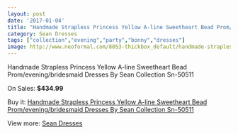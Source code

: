 ```yaml
---
layout: post
date: '2017-01-04'
title: "Handmade Strapless Princess Yellow A-line Sweetheart Bead Prom/evening/bridesmaid Dresses By Sean Collection Sn-50511"
category: Sean Dresses
tags: ["collection","evening","party","bonny","dresses"]
image: http://www.neoformal.com/8053-thickbox_default/handmade-strapless-princess-yellow-a-line-sweetheart-bead-prom-evening-bridesmaid-dresses-by-sean-collection-sn-50511.jpg
---
```

Handmade Strapless Princess Yellow A-line Sweetheart Bead Prom/evening/bridesmaid Dresses By Sean Collection Sn-50511

On Sales: **$434.99**
<a href="https://www.neoformal.com/en/sean-dresses/2840-handmade-strapless-princess-yellow-a-line-sweetheart-bead-prom-evening-bridesmaid-dresses-by-sean-collection-sn-50511.html"><amp-img layout="responsive" width="600" height="600" src="//www.neoformal.com/8053-thickbox_default/handmade-strapless-princess-yellow-a-line-sweetheart-bead-prom-evening-bridesmaid-dresses-by-sean-collection-sn-50511.jpg" alt="Handmade Strapless Princess Yellow A-line Sweetheart Bead Prom/evening/bridesmaid Dresses By Sean Collection Sn-50511 0" /></a>
<a href="https://www.neoformal.com/en/sean-dresses/2840-handmade-strapless-princess-yellow-a-line-sweetheart-bead-prom-evening-bridesmaid-dresses-by-sean-collection-sn-50511.html"><amp-img layout="responsive" width="600" height="600" src="//www.neoformal.com/8055-thickbox_default/handmade-strapless-princess-yellow-a-line-sweetheart-bead-prom-evening-bridesmaid-dresses-by-sean-collection-sn-50511.jpg" alt="Handmade Strapless Princess Yellow A-line Sweetheart Bead Prom/evening/bridesmaid Dresses By Sean Collection Sn-50511 1" /></a>
<a href="https://www.neoformal.com/en/sean-dresses/2840-handmade-strapless-princess-yellow-a-line-sweetheart-bead-prom-evening-bridesmaid-dresses-by-sean-collection-sn-50511.html"><amp-img layout="responsive" width="600" height="600" src="//www.neoformal.com/8054-thickbox_default/handmade-strapless-princess-yellow-a-line-sweetheart-bead-prom-evening-bridesmaid-dresses-by-sean-collection-sn-50511.jpg" alt="Handmade Strapless Princess Yellow A-line Sweetheart Bead Prom/evening/bridesmaid Dresses By Sean Collection Sn-50511 2" /></a>

Buy it: [Handmade Strapless Princess Yellow A-line Sweetheart Bead Prom/evening/bridesmaid Dresses By Sean Collection Sn-50511](https://www.neoformal.com/en/sean-dresses/2840-handmade-strapless-princess-yellow-a-line-sweetheart-bead-prom-evening-bridesmaid-dresses-by-sean-collection-sn-50511.html "Handmade Strapless Princess Yellow A-line Sweetheart Bead Prom/evening/bridesmaid Dresses By Sean Collection Sn-50511")

View more: [Sean Dresses](https://www.neoformal.com/en/27-sean-dresses "Sean Dresses")